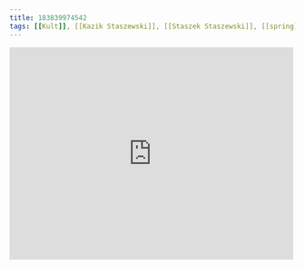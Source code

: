 ```yaml
---
title: 183839974542
tags: [[Kult]], [[Kazik Staszewski]], [[Staszek Staszewski]], [[spring]]
---
```

<iframe allow="accelerometer; autoplay; clipboard-write; encrypted-media; gyroscope; picture-in-picture" allowfullscreen="" frameborder="0" height="375" id="youtube_iframe" src="https://www.youtube.com/embed/CGVGsvhyy5M?feature=oembed&amp;enablejsapi=1&amp;origin=https://safe.txmblr.com&amp;wmode=opaque" width="500"></iframe>